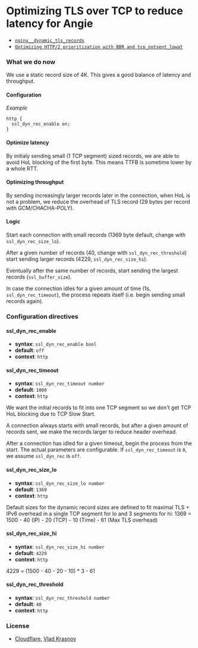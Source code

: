 # Optimizing TLS over TCP to reduce latency for Angie

* [`nginx__dynamic_tls_records`](https://github.com/cloudflare/sslconfig/blob/3e45b99/patches/)
* [`Optimizing HTTP/2 prioritization with BBR and tcp_notsent_lowat`](https://blog.cloudflare.com/http-2-prioritization-with-nginx/)

### What we do now

We use a static record size of 4K.
This gives a good balance of latency and throughput.

#### Configuration

*Example*

```angie
http {
  ssl_dyn_rec_enable on;
}
```

#### Optimize latency

By initialy sending small (1 TCP segment) sized records,
we are able to avoid HoL blocking of the first byte.
This means TTFB is sometime lower by a whole RTT.

#### Optimizing throughput

By sending increasingly larger records later in the connection,
when HoL is not a problem, we reduce the overhead of TLS record
(29 bytes per record with GCM/CHACHA-POLY).

#### Logic

Start each connection with small records
(1369 byte default, change with `ssl_dyn_rec_size_lo`).

After a given number of records (40, change with `ssl_dyn_rec_threshold`)
start sending larger records (4229, `ssl_dyn_rec_size_hi`).

Eventually after the same number of records,
start sending the largest records (`ssl_buffer_size`).

In case the connection idles for a given amount of time
(1s, `ssl_dyn_rec_timeout`), the process repeats itself
(i.e. begin sending small records again).

### Configuration directives

#### ssl_dyn_rec_enable
* **syntax**: `ssl_dyn_rec_enable bool`
* **default**: `off`
* **context**: `http`

#### ssl_dyn_rec_timeout
* **syntax**: `ssl_dyn_rec_timeout number`
* **default**: `1000`
* **context**: `http`

We want the initial records to fit into one TCP segment
so we don't get TCP HoL blocking due to TCP Slow Start.

A connection always starts with small records, but after
a given amount of records sent, we make the records larger
to reduce header overhead.

After a connection has idled for a given timeout, begin
the process from the start. The actual parameters are
configurable. If `ssl_dyn_rec_timeout` is `0`, we assume `ssl_dyn_rec` is `off`.

#### ssl_dyn_rec_size_lo
* **syntax**: `ssl_dyn_rec_size_lo number`
* **default**: `1369`
* **context**: `http`

Default sizes for the dynamic record sizes are defined to fit maximal
TLS + IPv6 overhead in a single TCP segment for lo and 3 segments for hi:
1369 = 1500 - 40 (IP) - 20 (TCP) - 10 (Time) - 61 (Max TLS overhead)

#### ssl_dyn_rec_size_hi
* **syntax**: `ssl_dyn_rec_size_hi number`
* **default**: `4229`
* **context**: `http`

4229 = (1500 - 40 - 20 - 10) * 3  - 61

#### ssl_dyn_rec_threshold
* **syntax**: `ssl_dyn_rec_threshold number`
* **default**: `40`
* **context**: `http`

### License

* [Cloudflare](https://github.com/cloudflare), [Vlad Krasnov](https://github.com/vkrasnov)